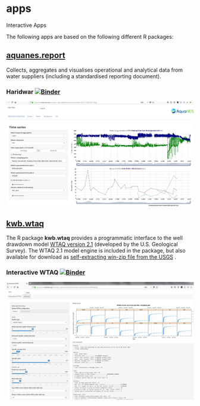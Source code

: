 # apps

Interactive Apps

The following apps are based on the following different R packages:

## [aquanes.report](https://kwb-r.github.io/aquanes.report)

Collects, aggregates and visualises operational and analytical data from water 
suppliers (including a standardised reporting document).

### Haridwar [![Binder](http://mybinder.org/badge.svg)](https://mybinder.org/v2/gh/kwb-r/apps/aquanes.report?urlpath=shiny/haridwar/)

[![Screenshot of aquanes.report app](images/aquanes-report_screenshot.jpg)](https://mybinder.org/v2/gh/kwb-r/apps/aquanes.report?urlpath=shiny/haridwar/)

## [kwb.wtaq](https://kwb-r.github.io/kwb.wtaq) 

The R package **kwb.wtaq** provides a programmatic interface to the well drawdown model [WTAQ version 2.1](https://water.usgs.gov/ogw/wtaq/) (developed by the U.S. Geological Survey). The WTAQ 2.1 model 
engine is included in the package, but also available for download as [self-extracting win-zip file from the USGS](https://water.usgs.gov/ogw/wtaq/WTAQ_2.1.exe]) . 


### Interactive WTAQ [![Binder](http://mybinder.org/badge.svg)](https://mybinder.org/v2/gh/kwb-r/apps/wtaqWeb?urlpath=shiny)

[![Screenshot of Wtaq web app](images/wtaqWeb_screenshot.jpg)](https://mybinder.org/v2/gh/kwb-r/apps/wtaqWeb?urlpath=shiny)
